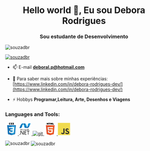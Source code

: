 <h1 align="center">Hello world 👋, Eu sou Debora Rodrigues</h1>
<h3 align="center">Sou estudante de Desenvolvimento </h3>

<p align="left"> <img src="https://komarev.com/ghpvc/?username=souzadbr&label=Profile%20views&color=0e75b6&style=flat" alt="souzadbr" /> </p>

<p align="left"> <a href="https://github.com/ryo-ma/github-profile-trophy"><img src="https://github-profile-trophy.vercel.app/?username=souzadbr" alt="souzadbr" /></a> </p>

- 📫 E-mail **deboral.p@hotmail.com**

- 📄 Para saber mais sobre minhas experiências: [https://www.linkedin.com/in/debora-rodrigues-dev/](https://www.linkedin.com/in/debora-rodrigues-dev/)

- ⚡ Hobbys **Programar,Leitura, Arte, Desenhos e Viagens**


<h3 align="left">Languages and Tools:</h3>
<p align="left"> <a href="https://www.w3schools.com/css/" target="_blank"> <img src="https://raw.githubusercontent.com/devicons/devicon/master/icons/css3/css3-original-wordmark.svg" alt="css3" width="40" height="40"/> </a> <a href="https://dotnet.microsoft.com/" target="_blank"> <img src="https://raw.githubusercontent.com/devicons/devicon/master/icons/dot-net/dot-net-original-wordmark.svg" alt="dotnet" width="40" height="40"/> </a> <a href="https://git-scm.com/" target="_blank"> <img src="https://www.vectorlogo.zone/logos/git-scm/git-scm-icon.svg" alt="git" width="40" height="40"/> </a> <a href="https://www.w3.org/html/" target="_blank"> <img src="https://raw.githubusercontent.com/devicons/devicon/master/icons/html5/html5-original-wordmark.svg" alt="html5" width="40" height="40"/> </a> <a href="https://developer.mozilla.org/en-US/docs/Web/JavaScript" target="_blank"> <img src="https://raw.githubusercontent.com/devicons/devicon/master/icons/javascript/javascript-original.svg" alt="javascript" width="40" height="40"/> </a> </p>

<p><img align="left" src="https://github-readme-stats.vercel.app/api/top-langs?username=souzadbr&show_icons=true&locale=en&layout=compact" alt="souzadbr" /></p>

<p>&nbsp;<img align="center" src="https://github-readme-stats.vercel.app/api?username=souzadbr&show_icons=true&locale=en" alt="souzadbr" /></p>


